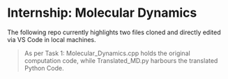 # Internship: Molecular Dynamics
The following repo currently highlights two files cloned and directly edited via VS Code in local machines.
> As per Task 1:
Molecular_Dynamics.cpp holds the original computation code, while Translated_MD.py harbours the translated Python Code.
